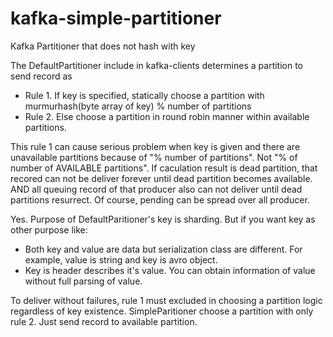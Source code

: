 # kafka-simple-partitioner
Kafka Partitioner that does not hash with key

The DefaultPartitioner include in kafka-clients determines a partition to send record as
* Rule 1. If key is specified, statically choose a partition with murmurhash(byte array of key) % number of partitions
* Rule 2. Else choose a partition in round robin manner within available partitions.

This rule 1 can cause serious problem when key is given and there are unavailable partitions because of "% number of partitions". Not "% of number of AVAILABLE partitions". If caculation result is dead partition, that recored can not be deliver forever until dead partition becomes available. AND all queuing record of that producer also can not deliver until dead partitions resurrect. Of course, pending can be spread over all producer.

Yes. Purpose of DefaultParitioner's key is sharding. But if you want key as other purpose like:
* Both key and value are data but serialization class are different. For example, value is string and key is avro object.
* Key is header describes it's value. You can obtain information of value without full parsing of value.

To deliver without failures, rule 1 must excluded in choosing a partition logic regardless of key existence. SimpleParitioner choose a partition with only rule 2. Just send record to available partition.

